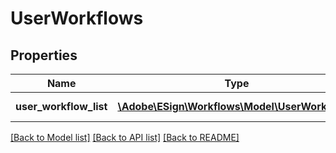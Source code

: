 # UserWorkflows

## Properties
Name | Type | Description | Notes
------------ | ------------- | ------------- | -------------
**user_workflow_list** | [**\Adobe\ESign\Workflows\Model\UserWorkflow[]**](UserWorkflow.md) | An array of workflows | [optional] 

[[Back to Model list]](../README.md#documentation-for-models) [[Back to API list]](../README.md#documentation-for-api-endpoints) [[Back to README]](../README.md)


